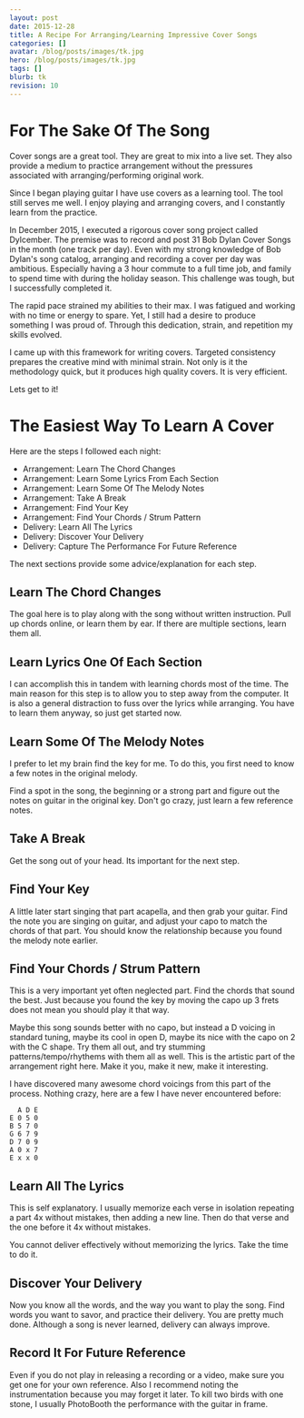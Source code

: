 ```yaml
---
layout: post
date: 2015-12-28
title: A Recipe For Arranging/Learning Impressive Cover Songs
categories: []
avatar: /blog/posts/images/tk.jpg
hero: /blog/posts/images/tk.jpg
tags: []
blurb: tk
revision: 10
---
```


# For The Sake Of The Song

Cover songs are a great tool.
They are great to mix into a live set.
They also provide a medium to practice arrangement without the pressures associated with arranging/performing original work.

Since I began playing guitar I have use covers as a learning tool.
The tool still serves me well.
I enjoy playing and arranging covers, and I constantly learn from the practice.

In December 2015, I executed a rigorous cover song project called Dylcember.
The premise was to record and post 31 Bob Dylan Cover Songs in the month (one track per day).
Even with my strong knowledge of Bob Dylan's song catalog, arranging and recording a cover per day was ambitious.
Especially having a 3 hour commute to a full time job, and family to spend time with during the holiday season.
This challenge was tough, but I successfully completed it.

The rapid pace strained my abilities to their max.
I was fatigued and working with no time or energy to spare.
Yet, I still had a desire to produce something I was proud of.
Through this dedication, strain, and repetition my skills evolved.

I came up with this framework for writing covers.
Targeted consistency prepares the creative mind with minimal strain.
Not only is it the methodology quick, but it produces high quality covers.
It is very efficient.

Lets get to it!

# The Easiest Way To Learn A Cover

Here are the steps I followed each night:

* Arrangement: Learn The Chord Changes
* Arrangement: Learn Some Lyrics From Each Section
* Arrangement: Learn Some Of The Melody Notes
* Arrangement: Take A Break
* Arrangement: Find Your Key
* Arrangement: Find Your Chords / Strum Pattern
* Delivery: Learn All The Lyrics
* Delivery: Discover Your Delivery
* Delivery: Capture The Performance For Future Reference

The next sections provide some advice/explanation for each step.

## Learn The Chord Changes

The goal here is to play along with the song without written instruction.
Pull up chords online, or learn them by ear.
If there are multiple sections, learn them all.

## Learn Lyrics One Of Each Section

I can accomplish this in tandem with learning chords most of the time.
The main reason for this step is to allow you to step away from the computer.
It is also a general distraction to fuss over the lyrics while arranging.
You have to learn them anyway, so just get started now.

## Learn Some Of The Melody Notes

I prefer to let my brain find the key for me.
To do this, you first need to know a few notes in the original melody.

Find a spot in the song, the beginning or a strong part and figure out the notes on guitar in the original key.
Don't go crazy, just learn a few reference notes.

## Take A Break

Get the song out of your head.
Its important for the next step.

## Find Your Key

A little later start singing that part acapella, and then grab your guitar.
Find the note you are singing on guitar, and adjust your capo to match the chords of that part.
You should know the relationship because you found the melody note earlier.

## Find Your Chords / Strum Pattern

This is a very important yet often neglected part.
Find the chords that sound the best.
Just because you found the key by moving the capo up 3 frets does not mean you should play it that way.

Maybe this song sounds better with no capo, but instead a D voicing in standard tuning, maybe its cool in open D, maybe its nice with the capo on 2 with the C shape.
Try them all out, and try stumming patterns/tempo/rhythems with them all as well.
This is the artistic part of the arrangement right here.
Make it you, make it new, make it interesting.

I have discovered many awesome chord voicings from this part of the process.
Nothing crazy, here are a few I have never encountered before:

```
  A D E
E 0 5 0
B 5 7 0
G 6 7 9
D 7 0 9
A 0 x 7
E x x 0
```

## Learn All The Lyrics

This is self explanatory.
I usually memorize each verse in isolation repeating a part 4x without mistakes, then adding a new line.
Then do that verse and the one before it 4x without mistakes.

You cannot deliver effectively without memorizing the lyrics.
Take the time to do it.

## Discover Your Delivery

Now you know all the words, and the way you want to play the song.
Find words you want to savor, and practice their delivery.
You are pretty much done.
Although a song is never learned, delivery can always improve.

## Record It For Future Reference

Even if you do not play in releasing a recording or a video, make sure you get one for your own reference.
Also I recommend noting the instrumentation because you may forget it later.
To kill two birds with one stone, I usually PhotoBooth the performance with the guitar in frame.
